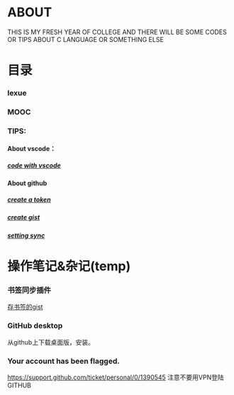 # ABOUT
THIS IS MY FRESH YEAR OF COLLEGE AND THERE WILL BE SOME CODES OR TIPS ABOUT C LANGUAGE OR SOMETHING ELSE

# 目录

### lexue

### MOOC

### TIPS:

#### About vscode：
##### [code with vscode](TIPS/About%20VScode/code%20with%20vscode.md)

#### About github
##### [create a token](TIPS/About%20GitHub/create%20a%20token.md)
##### [create gist](TIPS/About%20GitHub/create%20gist.md)
##### [setting sync](TIPS/About%20GitHub/setting%20sync.md)

# 操作笔记&杂记(temp)
### 书签同步插件
[存书签的gist](https://gist.github.com/TT2TER/7eed647ec1393600721529f308f007c8)

### GitHub desktop
从github上下载桌面版，安装。

### Your account has been flagged.
https://support.github.com/ticket/personal/0/1390545
注意不要用VPN登陆GITHUB
